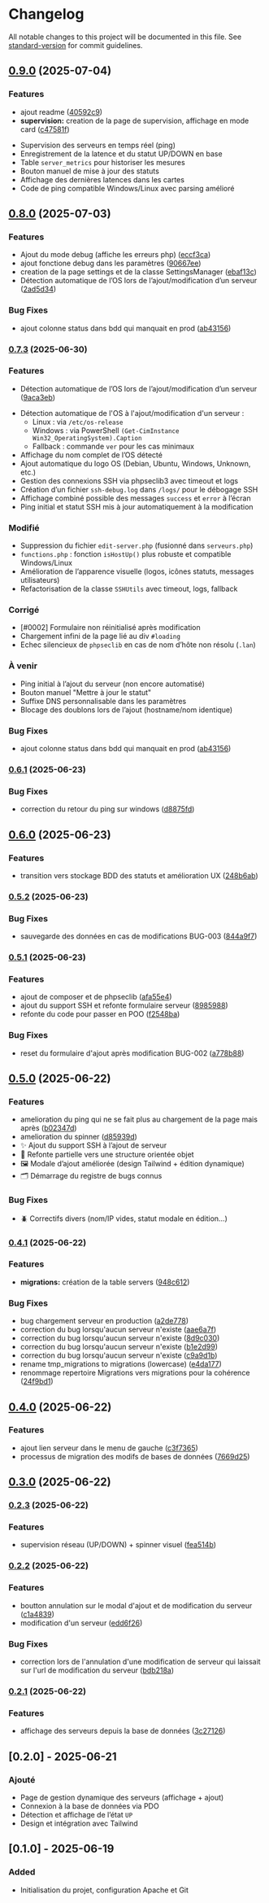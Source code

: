 # Changelog

All notable changes to this project will be documented in this file. See [standard-version](https://github.com/conventional-changelog/standard-version) for commit guidelines.

## [0.9.0](https://github.com/grandpurs45/my-server-manager/compare/v0.8.0...v0.9.0) (2025-07-04)


### Features

* ajout readme ([40592c9](https://github.com/grandpurs45/my-server-manager/commit/40592c9cd8f8fdccfa80001fa3c77b60468728d6))
* **supervision:** creation de la page de supervision, affichage en mode card ([c47581f](https://github.com/grandpurs45/my-server-manager/commit/c47581f16b363b58a9dae480836fd7a4c2182cec))
- Supervision des serveurs en temps réel (ping)
- Enregistrement de la latence et du statut UP/DOWN en base
- Table `server_metrics` pour historiser les mesures
- Bouton manuel de mise à jour des statuts
- Affichage des dernières latences dans les cartes
- Code de ping compatible Windows/Linux avec parsing amélioré

## [0.8.0](https://github.com/grandpurs45/my-server-manager/compare/v0.6.1...v0.8.0) (2025-07-03)


### Features

* Ajout du mode debug (affiche les erreurs php) ([eccf3ca](https://github.com/grandpurs45/my-server-manager/commit/eccf3ca6bf273a074ca037c25d45e7b7e823ae4f))
* ajout fonctione debug dans les paramètres ([90667ee](https://github.com/grandpurs45/my-server-manager/commit/90667ee7409f76bba59cb8157aa7f714a3d89352))
* creation de la page settings et de la classe SettingsManager ([ebaf13c](https://github.com/grandpurs45/my-server-manager/commit/ebaf13cc9a8f843646393d559984db4c24513dd1))
* Détection automatique de l’OS lors de l’ajout/modification d’un serveur ([2ad5d34](https://github.com/grandpurs45/my-server-manager/commit/2ad5d34e2f1fcb9cb06d26aec9c5c767f99e4713))


### Bug Fixes

* ajout colonne status dans bdd qui manquait en prod ([ab43156](https://github.com/grandpurs45/my-server-manager/commit/ab4315654bbee677c199c01bd18e6fedeb41f91f))

### [0.7.3](https://github.com/grandpurs45/my-server-manager/compare/v0.6.1...v0.7.3) (2025-06-30)


### Features

* Détection automatique de l’OS lors de l’ajout/modification d’un serveur ([9aca3eb](https://github.com/grandpurs45/my-server-manager/commit/9aca3eb64656951458684b3ca5571e837007b0ee))
- Détection automatique de l'OS à l'ajout/modification d'un serveur :
  - Linux : via `/etc/os-release`
  - Windows : via PowerShell `(Get-CimInstance Win32_OperatingSystem).Caption`
  - Fallback : commande `ver` pour les cas minimaux
- Affichage du nom complet de l’OS détecté
- Ajout automatique du logo OS (Debian, Ubuntu, Windows, Unknown, etc.)
- Gestion des connexions SSH via phpseclib3 avec timeout et logs
- Création d’un fichier `ssh-debug.log` dans `/logs/` pour le débogage SSH
- Affichage combiné possible des messages `success` et `error` à l’écran
- Ping initial et statut SSH mis à jour automatiquement à la modification

### Modifié
- Suppression du fichier `edit-server.php` (fusionné dans `serveurs.php`)
- `functions.php` : fonction `isHostUp()` plus robuste et compatible Windows/Linux
- Amélioration de l’apparence visuelle (logos, icônes statuts, messages utilisateurs)
- Refactorisation de la classe `SSHUtils` avec timeout, logs, fallback

### Corrigé
- [#0002] Formulaire non réinitialisé après modification
- Chargement infini de la page lié au div `#loading`
- Echec silencieux de `phpseclib` en cas de nom d’hôte non résolu (`.lan`)

### À venir
- Ping initial à l’ajout du serveur (non encore automatisé)
- Bouton manuel "Mettre à jour le statut"
- Suffixe DNS personnalisable dans les paramètres
- Blocage des doublons lors de l’ajout (hostname/nom identique)


### Bug Fixes

* ajout colonne status dans bdd qui manquait en prod ([ab43156](https://github.com/grandpurs45/my-server-manager/commit/ab4315654bbee677c199c01bd18e6fedeb41f91f))

### [0.6.1](https://github.com/grandpurs45/my-server-manager/compare/v0.6.0...v0.6.1) (2025-06-23)


### Bug Fixes

* correction du retour du ping sur windows ([d8875fd](https://github.com/grandpurs45/my-server-manager/commit/d8875fd1582b7bfe29b2e271ec00f314e7c08d15))

## [0.6.0](https://github.com/grandpurs45/my-server-manager/compare/v0.5.2...v0.6.0) (2025-06-23)


### Features

* transition vers stockage BDD des statuts et amélioration UX ([248b6ab](https://github.com/grandpurs45/my-server-manager/commit/248b6ab6e60c9e1694987a124894a91c95283831))

### [0.5.2](https://github.com/grandpurs45/my-server-manager/compare/v0.5.1...v0.5.2) (2025-06-23)


### Bug Fixes

* sauvegarde des données en cas de modifications BUG-003 ([844a9f7](https://github.com/grandpurs45/my-server-manager/commit/844a9f76ef4fd84de7787254c37c748fab524690))

### [0.5.1](https://github.com/grandpurs45/my-server-manager/compare/v0.5.0...v0.5.1) (2025-06-23)


### Features

* ajout de composer et de phpseclib ([afa55e4](https://github.com/grandpurs45/my-server-manager/commit/afa55e4fd73e28b3ce677535244791645f8008f5))
* ajout du support SSH et refonte formulaire serveur ([8985988](https://github.com/grandpurs45/my-server-manager/commit/8985988f1dad65eea09a85e4e8ce19eacd53c3e5))
* refonte du code pour passer en POO ([f2548ba](https://github.com/grandpurs45/my-server-manager/commit/f2548ba58b6c63a63bf582d8ba27d4b6e681d043))


### Bug Fixes

* reset du formulaire d'ajout après modification BUG-002 ([a778b88](https://github.com/grandpurs45/my-server-manager/commit/a778b8850d9f1b538e8fc79eb90394b2c9532a9d))

## [0.5.0](https://github.com/grandpurs45/my-server-manager/compare/v0.4.1...v0.5.0) (2025-06-22)


### Features

* amelioration du ping qui ne se fait plus au chargement de la page mais après ([b02347d](https://github.com/grandpurs45/my-server-manager/commit/b02347de153a09d4eba33d1ee9d6a02686186862))
* amelioration du spinner ([d85939d](https://github.com/grandpurs45/my-server-manager/commit/d85939d2c37a3c90bbe6c432e33d97861d2cd15a))
* ✨ Ajout du support SSH à l’ajout de serveur
* 🧠 Refonte partielle vers une structure orientée objet
* 🖼️ Modale d’ajout améliorée (design Tailwind + édition dynamique)
* 🗂️ Démarrage du registre de bugs connus

### Bug Fixes

* 🪲 Correctifs divers (nom/IP vides, statut modale en édition…)


### [0.4.1](https://github.com/grandpurs45/my-server-manager/compare/v0.4.0...v0.4.1) (2025-06-22)


### Features

* **migrations:** création de la table servers ([948c612](https://github.com/grandpurs45/my-server-manager/commit/948c6120b12fb02ae45409b0fbbc5e9fe5f1e3d5))


### Bug Fixes

* bug chargement serveur en production ([a2de778](https://github.com/grandpurs45/my-server-manager/commit/a2de778ea75389731eeb0c7f6adc158c3eeacc7d))
* correction du bug lorsqu'aucun serveur n'existe ([aae6a7f](https://github.com/grandpurs45/my-server-manager/commit/aae6a7fa710e8e8076d1ef104b93e4e263a1e6ab))
* correction du bug lorsqu'aucun serveur n'existe ([8d9c030](https://github.com/grandpurs45/my-server-manager/commit/8d9c0307225ef99adfa8c7ebc742207e336c2710))
* correction du bug lorsqu'aucun serveur n'existe ([b1e2d99](https://github.com/grandpurs45/my-server-manager/commit/b1e2d992f130ec7b04e1fc58565565c21bfaa2a6))
* correction du bug lorsqu'aucun serveur n'existe ([c9a9d1b](https://github.com/grandpurs45/my-server-manager/commit/c9a9d1b16a9b7b9c7ba468a6f90af273d46f4a15))
* rename tmp_migrations to migrations (lowercase) ([e4da177](https://github.com/grandpurs45/my-server-manager/commit/e4da177ade53aa89aea021e8051ee0d89d520573))
* renommage repertoire Migrations vers migrations pour la cohérence ([24f9bd1](https://github.com/grandpurs45/my-server-manager/commit/24f9bd17f6a5a7a934acc9f2cad4499aecae7c12))

## [0.4.0](https://github.com/grandpurs45/my-server-manager/compare/v0.3.0...v0.4.0) (2025-06-22)


### Features

* ajout lien serveur dans le menu de gauche ([c3f7365](https://github.com/grandpurs45/my-server-manager/commit/c3f736568b7d014f74dbb9ed4b7834a659eb21d7))
* processus de migration des modifs de bases de données ([7669d25](https://github.com/grandpurs45/my-server-manager/commit/7669d25979dcd4aaa8235bc8a436ec6bd44f5250))

## [0.3.0](https://github.com/grandpurs45/my-server-manager/compare/v0.2.3...v0.3.0) (2025-06-22)

### [0.2.3](https://github.com/grandpurs45/my-server-manager/compare/v0.2.2...v0.2.3) (2025-06-22)


### Features

* supervision réseau (UP/DOWN) + spinner visuel ([fea514b](https://github.com/grandpurs45/my-server-manager/commit/fea514bfe2a3bce7c10f5e02fd81f487e1ce35e5))

### [0.2.2](https://github.com/grandpurs45/my-server-manager/compare/v0.2.1...v0.2.2) (2025-06-22)


### Features

* boutton annulation sur le modal d'ajout et de modification du serveur ([c1a4839](https://github.com/grandpurs45/my-server-manager/commit/c1a4839ec47beac55070bb64c0a5c685f66ec5b2))
* modification d'un serveur ([edd6f26](https://github.com/grandpurs45/my-server-manager/commit/edd6f26c018618845f56826a72f6d08693cea138))


### Bug Fixes

* correction lors de l'annulation d'une modification de serveur qui laissait sur l'url de modification du serveur ([bdb218a](https://github.com/grandpurs45/my-server-manager/commit/bdb218a910362df7b629dd4b7477ee82be6cd58b))

### [0.2.1](https://github.com/grandpurs45/my-server-manager/compare/v0.1.0...v0.2.1) (2025-06-22)


### Features

* affichage des serveurs depuis la base de données ([3c27126](https://github.com/grandpurs45/my-server-manager/commit/3c27126d4532a8c603aa89721f0dd7a96c1cc4a9))


## [0.2.0] - 2025-06-21
### Ajouté
- Page de gestion dynamique des serveurs (affichage + ajout)
- Connexion à la base de données via PDO
- Détection et affichage de l’état `UP`
- Design et intégration avec Tailwind

## [0.1.0] - 2025-06-19
### Added
- Initialisation du projet, configuration Apache et Git

